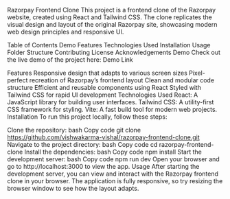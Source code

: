 Razorpay Frontend Clone
This project is a frontend clone of the Razorpay website, created using React and Tailwind CSS. The clone replicates the visual design and layout of the original Razorpay site, showcasing modern web design principles and responsive UI.

Table of Contents
Demo
Features
Technologies Used
Installation
Usage
Folder Structure
Contributing
License
Acknowledgements
Demo
Check out the live demo of the project here: Demo Link

Features
Responsive design that adapts to various screen sizes
Pixel-perfect recreation of Razorpay’s frontend layout
Clean and modular code structure
Efficient and reusable components using React
Styled with Tailwind CSS for rapid UI development
Technologies Used
React: A JavaScript library for building user interfaces.
Tailwind CSS: A utility-first CSS framework for styling.
Vite: A fast build tool for modern web projects.
Installation
To run this project locally, follow these steps:

Clone the repository:
bash
Copy code
git clone https://github.com/vishwakarma-vishal/razorpay-frontend-clone.git
Navigate to the project directory:
bash
Copy code
cd razorpay-frontend-clone
Install the dependencies:
bash
Copy code
npm install
Start the development server:
bash
Copy code
npm run dev
Open your browser and go to http://localhost:3000 to view the app.
Usage
After starting the development server, you can view and interact with the Razorpay frontend clone in your browser. The application is fully responsive, so try resizing the browser window to see how the layout adapts.
